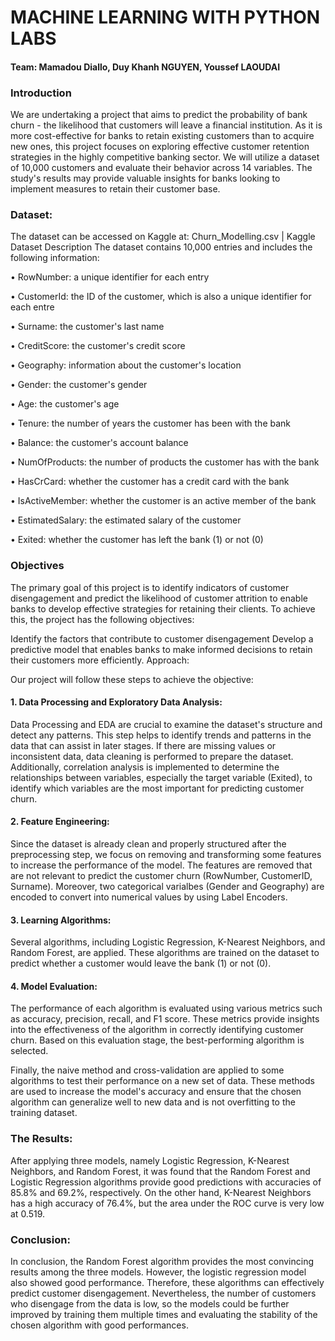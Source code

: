 # MACHINE LEARNING WITH PYTHON LABS

#### Team: Mamadou Diallo, Duy Khanh NGUYEN, Youssef LAOUDAI

### Introduction

We are undertaking a project that aims to predict the probability of bank churn - the likelihood that customers will leave a financial institution. As it is more cost-effective for banks to retain existing customers than to acquire new ones, this project focuses on exploring effective customer retention strategies in the highly competitive banking sector. We will utilize a dataset of 10,000 customers and evaluate their behavior across 14 variables. The study's results may provide valuable insights for banks looking to implement measures to retain their customer base.

### Dataset: 
The dataset can be accessed on Kaggle at: Churn_Modelling.csv | Kaggle
Dataset Description
The dataset contains 10,000 entries and includes the following information:

•	RowNumber: a unique identifier for each entry

•	CustomerId: the ID of the customer, which is also a unique identifier for each entre

•	Surname: the customer's last name

•	CreditScore: the customer's credit score

•	Geography: information about the customer's location

•	Gender: the customer's gender

•	Age: the customer's age

•	Tenure: the number of years the customer has been with the bank

•	Balance: the customer's account balance

•	NumOfProducts: the number of products the customer has with the bank

•	HasCrCard: whether the customer has a credit card with the bank

•	IsActiveMember: whether the customer is an active member of the bank

•	EstimatedSalary: the estimated salary of the customer

•	Exited: whether the customer has left the bank (1) or not (0)

### Objectives

The primary goal of this project is to identify indicators of customer disengagement and predict the likelihood of customer attrition to enable banks to develop effective strategies for retaining their clients. To achieve this, the project has the following objectives:

Identify the factors that contribute to customer disengagement
Develop a predictive model that enables banks to make informed decisions to retain their customers more efficiently.
Approach:

 Our project will follow these steps to achieve the objective:

#### 1.	Data Processing and Exploratory Data Analysis:
Data Processing and EDA are crucial to examine the dataset's structure and detect any patterns. This step helps to identify trends and patterns in the data that can assist in later stages. If there are missing values or inconsistent data, data cleaning is performed to prepare the dataset. Additionally, correlation analysis is implemented to determine the relationships between variables, especially the target variable (Exited), to identify which variables are the most important for predicting customer churn.

#### 2.	Feature Engineering:
Since the dataset is already clean and properly structured after the preprocessing step, we focus on removing and transforming some features to increase the performance of the model. The features are removed that are not relevant to predict the customer churn (RowNumber, CustomerID, Surname). Moreover, two categorical varialbes (Gender and Geography) are encoded to convert into numerical values by using Label Encoders.

#### 3.	Learning Algorithms:
 Several algorithms, including Logistic Regression, K-Nearest Neighbors, and Random Forest, are applied. These algorithms are trained on the dataset to predict whether a customer would leave the bank (1) or not (0).
#### 4.	Model Evaluation:
 The performance of each algorithm is evaluated using various metrics such as accuracy, precision, recall, and F1 score. These metrics provide insights into the effectiveness of the algorithm in correctly identifying customer churn. Based on this evaluation stage, the best-performing algorithm is selected.

Finally, the naive method and cross-validation are applied to some algorithms to test their performance on a new set of data. These methods are used to increase the model's accuracy and ensure that the chosen algorithm can generalize well to new data and is not overfitting to the training dataset.


### The Results:

After applying three models, namely Logistic Regression, K-Nearest Neighbors, and Random Forest, it was found that the Random Forest and Logistic Regression algorithms provide good predictions with accuracies of 85.8% and 69.2%, respectively. On the other hand, K-Nearest Neighbors has a high accuracy of 76.4%, but the area under the ROC curve is very low at 0.519.


### Conclusion:

 In conclusion, the Random Forest algorithm provides the most convincing results among the three models. However, the logistic regression model also showed good performance. Therefore, these algorithms can effectively predict customer disengagement. Nevertheless, the number of customers who disengage from the data is low, so the models could be further improved by training them multiple times and evaluating the stability of the chosen algorithm with good performances.
